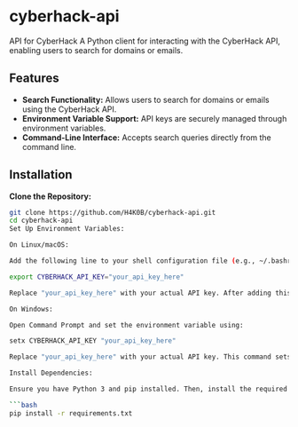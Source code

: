 # cyberhack-api
API for CyberHack
A Python client for interacting with the CyberHack API, enabling users to search for domains or emails.

## Features

- **Search Functionality:** Allows users to search for domains or emails using the CyberHack API.
- **Environment Variable Support:** API keys are securely managed through environment variables.
- **Command-Line Interface:** Accepts search queries directly from the command line.

## Installation

**Clone the Repository:**

   ```bash
   git clone https://github.com/H4K0B/cyberhack-api.git
   cd cyberhack-api
Set Up Environment Variables:

On Linux/macOS:

Add the following line to your shell configuration file (e.g., ~/.bashrc or ~/.zshrc):

export CYBERHACK_API_KEY="your_api_key_here"

Replace "your_api_key_here" with your actual API key. After adding this line, reload your shell configuration by running:

On Windows:

Open Command Prompt and set the environment variable using:

setx CYBERHACK_API_KEY "your_api_key_here"

Replace "your_api_key_here" with your actual API key. This command sets the environment variable permanently for your user account.

Install Dependencies:

Ensure you have Python 3 and pip installed. Then, install the required packages:

```bash
pip install -r requirements.txt
